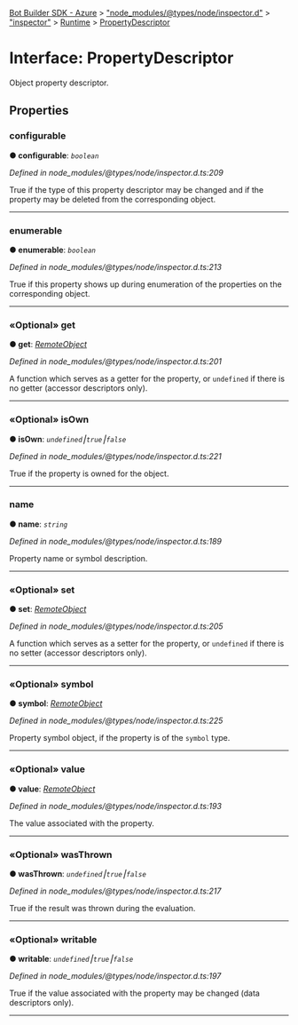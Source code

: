 [Bot Builder SDK - Azure](../README.md) > ["node_modules/@types/node/inspector.d"](../modules/_node_modules__types_node_inspector_d_.md) > ["inspector"](../modules/_node_modules__types_node_inspector_d_._inspector_.md) > [Runtime](../modules/_node_modules__types_node_inspector_d_._inspector_.runtime.md) > [PropertyDescriptor](../interfaces/_node_modules__types_node_inspector_d_._inspector_.runtime.propertydescriptor.md)



# Interface: PropertyDescriptor


Object property descriptor.


## Properties
<a id="configurable"></a>

###  configurable

**●  configurable**:  *`boolean`* 

*Defined in node_modules/@types/node/inspector.d.ts:209*



True if the type of this property descriptor may be changed and if the property may be deleted from the corresponding object.




___

<a id="enumerable"></a>

###  enumerable

**●  enumerable**:  *`boolean`* 

*Defined in node_modules/@types/node/inspector.d.ts:213*



True if this property shows up during enumeration of the properties on the corresponding object.




___

<a id="get"></a>

### «Optional» get

**●  get**:  *[RemoteObject](_node_modules__types_node_inspector_d_._inspector_.runtime.remoteobject.md)* 

*Defined in node_modules/@types/node/inspector.d.ts:201*



A function which serves as a getter for the property, or `undefined` if there is no getter (accessor descriptors only).




___

<a id="isown"></a>

### «Optional» isOwn

**●  isOwn**:  *`undefined`⎮`true`⎮`false`* 

*Defined in node_modules/@types/node/inspector.d.ts:221*



True if the property is owned for the object.




___

<a id="name"></a>

###  name

**●  name**:  *`string`* 

*Defined in node_modules/@types/node/inspector.d.ts:189*



Property name or symbol description.




___

<a id="set"></a>

### «Optional» set

**●  set**:  *[RemoteObject](_node_modules__types_node_inspector_d_._inspector_.runtime.remoteobject.md)* 

*Defined in node_modules/@types/node/inspector.d.ts:205*



A function which serves as a setter for the property, or `undefined` if there is no setter (accessor descriptors only).




___

<a id="symbol"></a>

### «Optional» symbol

**●  symbol**:  *[RemoteObject](_node_modules__types_node_inspector_d_._inspector_.runtime.remoteobject.md)* 

*Defined in node_modules/@types/node/inspector.d.ts:225*



Property symbol object, if the property is of the `symbol` type.




___

<a id="value"></a>

### «Optional» value

**●  value**:  *[RemoteObject](_node_modules__types_node_inspector_d_._inspector_.runtime.remoteobject.md)* 

*Defined in node_modules/@types/node/inspector.d.ts:193*



The value associated with the property.




___

<a id="wasthrown"></a>

### «Optional» wasThrown

**●  wasThrown**:  *`undefined`⎮`true`⎮`false`* 

*Defined in node_modules/@types/node/inspector.d.ts:217*



True if the result was thrown during the evaluation.




___

<a id="writable"></a>

### «Optional» writable

**●  writable**:  *`undefined`⎮`true`⎮`false`* 

*Defined in node_modules/@types/node/inspector.d.ts:197*



True if the value associated with the property may be changed (data descriptors only).




___


